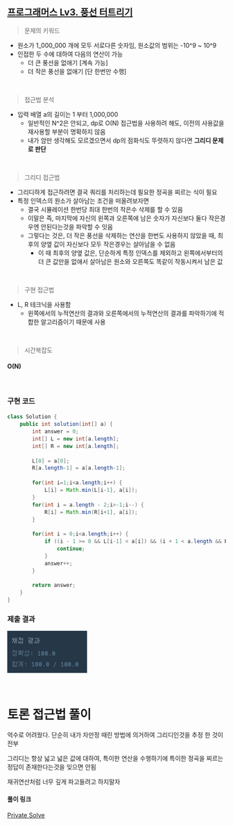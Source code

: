 ## [프로그래머스 Lv3. 풍선 터트리기](https://school.programmers.co.kr/learn/courses/30/lessons/68646)

> 문제의 키워드

- 원소가 1_000_000 개에 모두 서로다른 숫자임, 원소값의 범위는 -10^9 ~ 10^9
- 인접한 두 수에 대하여 다음의 연산이 가능
    - 더 큰 풍선을 없애기 [계속 가능]
    - 더 작은 풍선을 없애기 [단 한번만 수행]

<br/>

> 접근법 분석

- 입력 배열 a의 길이는 1 부터 1,000,000
  - 일반적인 N^2은 안되고, dp로 O(N) 접근법을 사용하려 해도, 이전의 사용값을 재사용할 부분이 명확하지 않음
  - 내가 암만 생각해도 모르겠으면서 dp의 점화식도 뚜렷하지 않다면 <strong>그리디 문제로 판단</strong>

<br/>

> 그리디 접근법

- 그리디하게 접근하려면 결국 쿼리를 처리하는데 필요한 정곡을 찌르는 식이 필요
- 특정 인덱스의 원소가 살아남는 조건을 떠올려보자면
  - 결국 시뮬레이션 한번당 최대 한번의 작은수 삭제를 할 수 있음
  - 이말은 즉, 마지막에 자신의 왼쪽과 오른쪽에 남은 숫자가 자신보다 둘다 작은경우엔 안된다는것을 파악할 수 잇음
  - 그렇다는 것은, 더 작은 풍선을 삭제하는 연산을 한번도 사용하지 않았을 때, 최후의 양옆 값이 자신보다 모두 작은경우는 살아남을 수 없음
    - 이 때 최후의 양옆 값은, 단순하게 특정 인덱스를 제외하고 왼쪽에서부터의 더 큰 값만을 없애서 살아남은 원소와 오른쪽도 똑같이 작동시켜서 남은 값

<br/>

> 구현 접근법

- L, R 테크닉을 사용함
    - 왼쪽에서의 누적연산의 결과와 오른쪽에서의 누적연산의 결과를 파악하기에 적합한 알고리즘이기 때문에 사용

<br/>

> 시간복잡도

#### O(N)

<br/>

### 구현 코드

```java
class Solution {
    public int solution(int[] a) {
        int answer = 0;
        int[] L = new int[a.length];
        int[] R = new int[a.length];
        
        L[0] = a[0];
        R[a.length-1] = a[a.length-1];
        
        for(int i=1;i<a.length;i++) {
            L[i] = Math.min(L[i-1], a[i]);
        }
        for(int i = a.length - 2;i>-1;i--) {
            R[i] = Math.min(R[i+1], a[i]);
        }
        
        for(int i = 0;i<a.length;i++) {
            if ((i - 1 >= 0 && L[i-1] < a[i]) && (i + 1 < a.length && R[i+1] < a[i])) {
                continue;
            }    
            answer++;
        }
            
        return answer;
    }
}
```

### 제출 결과

![제출결과](./result.png)

<br>

# 토론 접근법 풀이

<p> 억수로 어려웠다. 단순히 내가 자만정 때린 방법에 의거하여 그리디인것을 추정 한 것이 전부</p>
<p> 그리디는 항상 넓고 넓은 값에 대하여, 특이한 연산을 수행하기에 특이한 정곡을 찌르는 정답이 존재한다는것을 잊으면 안됨 </p>
<p> 재귀연산처럼 너무 깊게 파고들려고 하지말자 </p>

#### 풀이 링크

[Private Solve](https://github.com/The-Four-Error-Pickers/Algorithm-Study/tree/main/Private%20Solve/68646.%20%ED%92%8D%EC%84%A0%20%ED%84%B0%ED%8A%B8%EB%A6%AC%EA%B8%B0/HaeChang/2024-10-28T123952)
